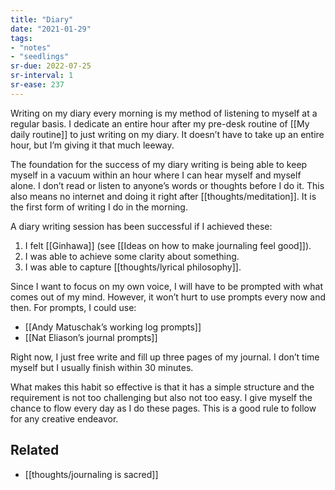 ```yaml
---
title: "Diary"
date: "2021-01-29"
tags:
- "notes"
- "seedlings"
sr-due: 2022-07-25
sr-interval: 1
sr-ease: 237
---
```


Writing on my diary every morning is my method of listening to myself at a regular basis. I dedicate an entire hour after my pre-desk routine of [[My daily routine]] to just writing on my diary. It doesn’t have to take up an entire hour, but I’m giving it that much leeway.

The foundation for the success of my diary writing is being able to keep myself in a vacuum within an hour where I can hear myself and myself alone. I don’t read or listen to anyone’s words or thoughts before I do it. This also means no internet and doing it right after [[thoughts/meditation]]. It is the first form of writing I do in the morning.

A diary writing session has been successful if I achieved these:

1. I felt [[Ginhawa]] (see [[Ideas on how to make journaling feel good]]).
2. I was able to achieve some clarity about something.
3. I was able to capture [[thoughts/lyrical philosophy]].

Since I want to focus on my own voice, I will have to be prompted with what comes out of my mind. However, it won’t hurt to use prompts every now and then. For prompts, I could use:

- [[Andy Matuschak’s working log prompts]]
- [[Nat Eliason’s journal prompts]]

Right now, I just free write and fill up three pages of my journal. I don’t time myself but I usually finish within 30 minutes.

What makes this habit so effective is that it has a simple structure and the requirement is not too challenging but also not too easy. I give myself the chance to flow every day as I do these pages. This is a good rule to follow for any creative endeavor.

## Related

- [[thoughts/journaling is sacred]]
